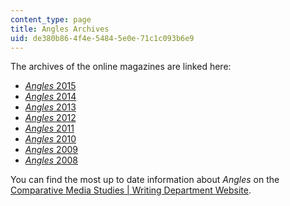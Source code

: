 ```yaml
---
content_type: page
title: Angles Archives
uid: de380b86-4f4e-5484-5e0e-71c1c093b6e9
---
```


The archives of the online magazines are linked here:

*   [_Angles_ 2015](https://cmsw.mit.edu/angles/2015/)
*   [_Angles_ 2014](http://cmsw.mit.edu/angles/2014/)
*   [_Angles_ 2013](http://cmsw.mit.edu/angles/2013/)
*   [_Angles_ 2012](http://cmsw.mit.edu/angles/2012/?page_id=269)
*   [_Angles_ 2011](http://angles.scripts.mit.edu/angles2011/)
*   [_Angles_ 2010](http://web.mit.edu/angles/2010_TOC.html)
*   [_Angles_ 2009](http://web.mit.edu/angles/angles_toc09.html)
*   [_Angles_ 2008](http://web.mit.edu/angles2008/angles_toc08.html)

You can find the most up to date information about _Angles_ on the [Comparative Media Studies | Writing Department Website](http://cmsw.mit.edu/publications/angles/).